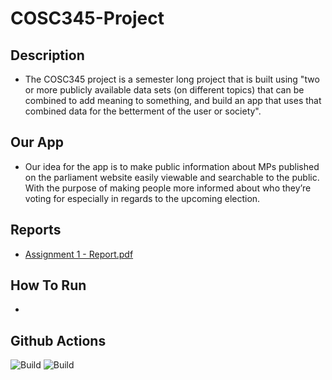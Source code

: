 # COSC345-Project

## Description
- The COSC345 project is a semester long project that is built using "two or more publicly available data sets (on different topics) that can be combined to add meaning to something, and build an app that uses that combined data for the betterment of the user or society".

## Our App
- Our idea for the app is to make public information about MPs published on the parliament website easily viewable and searchable to the public. With the purpose of making people more informed about who they’re voting for especially in regards to the upcoming election. 

## Reports
- [Assignment 1 - Report.pdf](https://github.com/Debug-Divas/COSC345-Project/blob/main/Assignment%201%20-%20Report.pdf)

## How To Run
- 


## Github Actions
![Build](https://github.com/Debug-Divas/COSC345-Project/actions/workflows/windows_release.yml/badge.svg)
![Build](https://github.com/Debug-Divas/COSC345-Project/actions/workflows/superlinter.yml/badge.svg)
